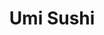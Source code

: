 ---
layout: place
title: "Umi Sushi"
permalink: /new-york/brooklyn/umi-sushi.html
stateAbbr: NY
stateName: New York
cityName: Brooklyn
place_id: ChIJRxsII0dEwokRw1GOl5DTAmg
photos:
  - name: >-
      places/ChIJRxsII0dEwokRw1GOl5DTAmg/photos/AeeoHcInku8riNwCKl15yKx1wXlqzgFADvhArU-ufOT6vxAZsyps8AckrsAz3IULeCCn3feOs-VXa3vp4RiioJrzjpyrpekz90vIoRz-YUZlLNdA-29Oqg4vbMv4OFDML4TojCZnFCiOZsSSYYuITujI-Bgc-XLoH1lzSoGP4sH76AuqtzSkcV9eFK-YXZZ79PPkj3vGwf8E5bT0s6bImngqTbVvSC-vFmVxoIbIRR3JmAq_pdCA7k6AkZIfskEnHvw-Ku_Ak2lTs9t3XC8KBWAlnVXhgmmeYhjjxkpB90GmI_rqrSYELNThIOFRnwzm-2WcUszod3Puv5QZPfq3KsLaVwzDcJABcUPNnIq0XFbaxxFqk_hax6ShTwyl84HXJ0nQmUEmx_i6cGU3EIV-NWQfZmOhSC5V_iFRYId9uol0F019c-A
    widthPx: 3024
    heightPx: 4032
    authorAttributions:
      - displayName: A Zavgorod
        uri: https://maps.google.com/maps/contrib/117543702041077635355
        photoUri: >-
          https://lh3.googleusercontent.com/a-/ALV-UjUhSO6p9bGJELIixQNWz_t0kIuB4Y2Ftsb7fW3FZpepSLg2B0IS7w=s100-p-k-no-mo
    flagContentUri: >-
      https://www.google.com/local/imagery/report/?cb_client=maps_api_places.places_api&image_key=!1e10!2sCIHM0ogKEICAgICm8ur9-gE&hl=en-US
    googleMapsUri: >-
      https://www.google.com/maps/place//data=!3m4!1e2!3m2!1sCIHM0ogKEICAgICm8ur9-gE!2e10!4m2!3m1!1s0x89c2444723081b47:0x6802d390978e51c3
  - name: >-
      places/ChIJRxsII0dEwokRw1GOl5DTAmg/photos/AeeoHcJhEvEXOed8amSJwjd9UnGVLQ_nP1ZEWOLlYyjO0K9QzUQvIjJV0Av2fg72P1X87eUK5fjNov5l9QQY3rgS70iwO_Wjy5C7gBHw8XQuSmg36EwSSgVdaS6rkIUG-cAxjIwzh84nMvkhGJGRM6PdGblBEHz0itGQAKCorK_wfyEoWNZjyDukgpfkOOa-C4bPg6aiWtvXMH7WXrw-aulmaihBvDfwRrCn_-P7lmP2v8mTUbiT92IxHWh30CmExwVhOnvcKWELZyJRS0W_l7l4KsirqnOcqkec4sMLeQe_BdEDJGtCOKujvhajTEGWPcIGgO0JRBa8h3iCjMpBUsvZYi2nFDKYOD5y5fiCfq_KvkETCagaSuBASQz-yeZzmgeOENaMMpICu7_yISQgKHBrfBR2_COUgQGW9-WGpxrVWk0AOAUV
    widthPx: 4000
    heightPx: 1868
    authorAttributions:
      - displayName: Artem Mordashov
        uri: https://maps.google.com/maps/contrib/112642613765449074712
        photoUri: >-
          https://lh3.googleusercontent.com/a-/ALV-UjVwUbA_Cl_OXtQidOxFR90m5Kv1qTTvFgz6UQw1AXoGCGv6ZX0D=s100-p-k-no-mo
    flagContentUri: >-
      https://www.google.com/local/imagery/report/?cb_client=maps_api_places.places_api&image_key=!1e10!2sCIHM0ogKEICAgIDRpbau1gE&hl=en-US
    googleMapsUri: >-
      https://www.google.com/maps/place//data=!3m4!1e2!3m2!1sCIHM0ogKEICAgIDRpbau1gE!2e10!4m2!3m1!1s0x89c2444723081b47:0x6802d390978e51c3
  - name: >-
      places/ChIJRxsII0dEwokRw1GOl5DTAmg/photos/AeeoHcKzl8YGLEV_0URY_1NkUq7XPhV24vgJWPQHTNPE3JTI2o6cXh2FjRJH2OdVj42S3tw6chwTWi4o1tERvRcwnVm8euo76EmFgeF5yYY8BH-iqpXupfPDOdJzMTXah-ZW0S6rTbuJXHyKC9JQCUpo86yFsBi96mydSds5lHDZp3SAHfAJvkr4Gmzo8X-niUszsOofVRgnbyBT_2qOaOLhddNV0Hiihf1AUK0rh3DdzL0w82egBsnaAziw1VA5T9r2O0pkM6Vxd2oHfJZF6lrcoVPTlw8VUUOhE2ferjbXWlumbU69IfZ8nlqSU9Ty-4w93QZKk5KUCy6wjMgLe9ewT4IWSs5hxvHKDJkjnD3QS5-GfxSrWz5B27Yd69qlwWhIDnaThVbUpnw6oCv5hbihXK_jy3RH3rwrExY5HnqtTwKnU5f8
    widthPx: 3024
    heightPx: 4032
    authorAttributions:
      - displayName: Victoria Bayevskiy
        uri: https://maps.google.com/maps/contrib/100329601303207966813
        photoUri: >-
          https://lh3.googleusercontent.com/a/ACg8ocJkMvDDQpNkaXF8eTClbOLSjnquKN9Cu5itSi9hDiMq_JcMYfQ=s100-p-k-no-mo
    flagContentUri: >-
      https://www.google.com/local/imagery/report/?cb_client=maps_api_places.places_api&image_key=!1e10!2sCIHM0ogKEICAgICz9bL2oQE&hl=en-US
    googleMapsUri: >-
      https://www.google.com/maps/place//data=!3m4!1e2!3m2!1sCIHM0ogKEICAgICz9bL2oQE!2e10!4m2!3m1!1s0x89c2444723081b47:0x6802d390978e51c3
  - name: >-
      places/ChIJRxsII0dEwokRw1GOl5DTAmg/photos/AeeoHcIBESuQRDibmxRi6dZJ2F0sTeL2qnbWWk-aZXpPsdE4CHdTenQQoa2fY6qIrnNKbmeVtmIQ3wyzrz8vm6bwkVPI5N4gFr-rWxaiu_7IzK04_Nc-xbb1s_ybCKMKSRjfwIeK-yG3beyCmYGMrncORcYN4pEB5QqUmIRf6pgYOPrtGE54OoVWlAQkD3JiWQIjb7c91v_r8PSSEE3Z2XVMsa5OrtZYOr9ISSE0zQgKp-fegCk3wFibq_gHkppZ6Xarums2j0H6vIiY23rejPNmClLFZ1SwQuuuHGxgH1eGy7q945jmteUvWXBVhUcE5yBFGGiQMZ0gcJfJv3TmwUsgnk5watxAwhhoxkiHtcrqH60kGFtBCo1XxkUhmeFMbbKG6nqlOCItbfX90e5FgqTQ7LxNJmUzGpAmaG6HpYyZ4z7DRA
    widthPx: 4080
    heightPx: 3072
    authorAttributions:
      - displayName: Artem Mordashov
        uri: https://maps.google.com/maps/contrib/112642613765449074712
        photoUri: >-
          https://lh3.googleusercontent.com/a-/ALV-UjVwUbA_Cl_OXtQidOxFR90m5Kv1qTTvFgz6UQw1AXoGCGv6ZX0D=s100-p-k-no-mo
    flagContentUri: >-
      https://www.google.com/local/imagery/report/?cb_client=maps_api_places.places_api&image_key=!1e10!2sCIHM0ogKEICAgIDxhZ28PA&hl=en-US
    googleMapsUri: >-
      https://www.google.com/maps/place//data=!3m4!1e2!3m2!1sCIHM0ogKEICAgIDxhZ28PA!2e10!4m2!3m1!1s0x89c2444723081b47:0x6802d390978e51c3
  - name: >-
      places/ChIJRxsII0dEwokRw1GOl5DTAmg/photos/AeeoHcJB1ftJ_bjEC6aCB3sKuaSxB1ShVIrMZXIgWQ-d40nt5QwA491u_SJOlI6oKcWbb1lL2iQkm_odBvPlBoVoWFB3WIbu5pbdyxOoKS3BI-pBpzsCor8zDFNhoJUKpMcxEzFwFh11xtT-UTWTqYF4cUlnJZF16QziJBGuHfnJLQvHMmMOfVh0euzIaMgLByJbmwWLpI_iz8DhyxdWebc59mK95oJemTPT1aGNP8uQPiMq-uDryPUGRTQv6cQYll597SWcTdjZ_Z1I5h9K5JwYPDoHSGzCuUbR_Vkum5gafqrmPluxFTeyMTIkldwX8BYn9ypR9blwaj8YbCm9Ve8bc-YKS0G0R_OAS7ODkD_hxRPFwEww3znkENObROYzvItxHE4xxw2DaurUc7lXCJKEnwlav8UzDgEkGz3H7Y6WseT9D3I
    widthPx: 4080
    heightPx: 3072
    authorAttributions:
      - displayName: Artem Mordashov
        uri: https://maps.google.com/maps/contrib/112642613765449074712
        photoUri: >-
          https://lh3.googleusercontent.com/a-/ALV-UjVwUbA_Cl_OXtQidOxFR90m5Kv1qTTvFgz6UQw1AXoGCGv6ZX0D=s100-p-k-no-mo
    flagContentUri: >-
      https://www.google.com/local/imagery/report/?cb_client=maps_api_places.places_api&image_key=!1e10!2sCIHM0ogKEICAgIDxhZ280QE&hl=en-US
    googleMapsUri: >-
      https://www.google.com/maps/place//data=!3m4!1e2!3m2!1sCIHM0ogKEICAgIDxhZ280QE!2e10!4m2!3m1!1s0x89c2444723081b47:0x6802d390978e51c3
  - name: >-
      places/ChIJRxsII0dEwokRw1GOl5DTAmg/photos/AeeoHcKBsUHrO-Qguv-zMruFxFiBdrN8ncDOGXmNjaxu2quydu4_xPVYXDd4FJm1Aq7MEYjv73p82CFDBzZxf1rRhNSRgx1wvg4DJsOWZHaXCkvUqA6F8N0Ym2Pv3HkZ3b0Q8ka2D_E39_BNhOtUrmwCs0MD5BHHZQQmp1mk68OmbNix_jPlDWTyrLx42yJE76RaN9zy2Jm3AnKnV4ICMQTdJkpbnn1BU9D9E5mZRah0wIcA22yJO9dNUfJDz8hWezgH_gsY5lTOqx5pgPy-AqoCM30dJfvo-o1IDExnK6hVkHSMNhoPoOdlzZmHKIPbeUCqjU18NBpI5U97iNRvtOfUy6TwSz_PQXe57s78IkBIq1r_5GJlcgBRnOTXR2V6w3UgUnoyJQT_RP9Q9CeODzlZbNMImFuQGzrIlTvFRbUpBrH6Xw
    widthPx: 3024
    heightPx: 4032
    authorAttributions:
      - displayName: Aleksandra K
        uri: https://maps.google.com/maps/contrib/111211414400385404475
        photoUri: >-
          https://lh3.googleusercontent.com/a/ACg8ocI2oDv4jMibYwCuTE43F8ITowOFIot9jmUGlpqEb_rt7TjeSA=s100-p-k-no-mo
    flagContentUri: >-
      https://www.google.com/local/imagery/report/?cb_client=maps_api_places.places_api&image_key=!1e10!2sCIHM0ogKEICAgIC-ktqSAw&hl=en-US
    googleMapsUri: >-
      https://www.google.com/maps/place//data=!3m4!1e2!3m2!1sCIHM0ogKEICAgIC-ktqSAw!2e10!4m2!3m1!1s0x89c2444723081b47:0x6802d390978e51c3
  - name: >-
      places/ChIJRxsII0dEwokRw1GOl5DTAmg/photos/AeeoHcLoDvzdzCWU-HemkXLf90TF7wfxafUZ8gxaUgk5xKEdm7tTo2YZZAhxKw4UP1bzIenzLxyb-xJ3yF-rWaNv4NB-i6_9_HQ6ckJSK8ZWjNRzfYnWbP9e3qkkZG1wSwI_3JgTn-eenpv6ymcjZY8CtIEjySX4mc8KVNVswhx_i6vEMVt_gpX8Tc_KY6nr92dEiDmGpzH5mGqayTrWquFYH-F7vpQDY1UsqI7w4-9bIUzoWi6Uk-LU7PKRymUk_9LN7rTdNXjgB60Z7-dl8wBzzTErTL_t7_WGi7MguuzHCrBuoPBj4ylIeqOsVYdteDjxmFZBfewxwmfIOqipRCkJ3in5YCFfyCGKhW80bRMvRc_1C9ug9lIIRhyhBHLId4EljE_J091pM0_lOlmprdbirjQ-jFaEy1fDS919XIZFDC6d6A
    widthPx: 4080
    heightPx: 3072
    authorAttributions:
      - displayName: Artem Mordashov
        uri: https://maps.google.com/maps/contrib/112642613765449074712
        photoUri: >-
          https://lh3.googleusercontent.com/a-/ALV-UjVwUbA_Cl_OXtQidOxFR90m5Kv1qTTvFgz6UQw1AXoGCGv6ZX0D=s100-p-k-no-mo
    flagContentUri: >-
      https://www.google.com/local/imagery/report/?cb_client=maps_api_places.places_api&image_key=!1e10!2sCIHM0ogKEICAgIDxhZ28Pg&hl=en-US
    googleMapsUri: >-
      https://www.google.com/maps/place//data=!3m4!1e2!3m2!1sCIHM0ogKEICAgIDxhZ28Pg!2e10!4m2!3m1!1s0x89c2444723081b47:0x6802d390978e51c3
  - name: >-
      places/ChIJRxsII0dEwokRw1GOl5DTAmg/photos/AeeoHcLwb0K2NZ_QJ3Jy-XpqtSmfJj9zqXj0rUcgTofeZL-Q_TPNsD2WCtpVveQb9cxcFaBGnI0Shiiif5ejt_sFZhhHCBqbqCddGB0bVFEBxz9ZuHxG2iG2m1uCaUTSIWIttQ6vJViT7L8XSnDTsACBi9Ner-_NPhma9ZYroH3-wbAWyoalvlSE5yJJxO0UA-6wNepbLNN7k4UXZPF4t8XgWXHw12-2fMTfqJZUGFlmFegJsTdAwkZJg0qlmiWWwjY_ltMUi86X5a_JtufMvJSuB-9261e35L0oNs8-9iImkAGeamrXs7Q333zjyXXnGlTrfc8-qrTPrjdWJDCvoy7rE6Jx6Qa6NrZLtUC_DreSf0cbJvGdoKnE7Nagp1NIOkCUfD78t_EFM5si4I-k2gFN08Gtn5xgy5EuLoMMBE7mCDXGv-k
    widthPx: 2159
    heightPx: 3319
    authorAttributions:
      - displayName: Yevgeniy
        uri: https://maps.google.com/maps/contrib/117122980937764760159
        photoUri: >-
          https://lh3.googleusercontent.com/a-/ALV-UjXZNT891IXPy6h72vVtHUGuz9eDiLzfLomgLCIjhyNZHV-uyG9H6Q=s100-p-k-no-mo
    flagContentUri: >-
      https://www.google.com/local/imagery/report/?cb_client=maps_api_places.places_api&image_key=!1e10!2sCIHM0ogKEICAgIDHsKyp4QE&hl=en-US
    googleMapsUri: >-
      https://www.google.com/maps/place//data=!3m4!1e2!3m2!1sCIHM0ogKEICAgIDHsKyp4QE!2e10!4m2!3m1!1s0x89c2444723081b47:0x6802d390978e51c3
  - name: >-
      places/ChIJRxsII0dEwokRw1GOl5DTAmg/photos/AeeoHcKa-vjRnmNGiJhXLLz2xnduhOqtEwCqHYWS7cRwsPJAJB3f3rWalnuIrJILmUOP3N-BO2jwHxx66gF2N8CWOjPWS5YUZyh7eY8y-4CYxv6mrazADfiz_z1cT_3CbG3TRiiAk-XTexylEz6oqNnkEuOl9Bna18hYjfKX5EFlNVzZa-ag8eA1yH_6L7m1icyQjkGCmA6V_6Cr7OzwCW29FzCMbOhhW_5l1j6H8lF1MzfXquA8tW6YZbGxMsz5vPbTnFCHE081siV4UcDUsJPZ7TaeOtdVjjhr1au0UA7AfWWRPLmR5xMQv7J8H0IR-LpPQU7Ixm_iL_t2Wit1wwLGTjTN5iRyeC2GVJ0ITH0kN13Ev-IqYNgYxvry8A7b6En6_ovbiFrm29K8a3vexzAB3ovL80MpHdwsIRoTWXeYVnsI52E
    widthPx: 4000
    heightPx: 3000
    authorAttributions:
      - displayName: Wing L
        uri: https://maps.google.com/maps/contrib/100945448195773738254
        photoUri: >-
          https://lh3.googleusercontent.com/a-/ALV-UjV5CWFqWpBjniSFCzUbpzlaPGtLToMH9kNSn-XMzsgddQkW1y5I5A=s100-p-k-no-mo
    flagContentUri: >-
      https://www.google.com/local/imagery/report/?cb_client=maps_api_places.places_api&image_key=!1e10!2sCIHM0ogKEICAgICh54qp5wE&hl=en-US
    googleMapsUri: >-
      https://www.google.com/maps/place//data=!3m4!1e2!3m2!1sCIHM0ogKEICAgICh54qp5wE!2e10!4m2!3m1!1s0x89c2444723081b47:0x6802d390978e51c3
  - name: >-
      places/ChIJRxsII0dEwokRw1GOl5DTAmg/photos/AeeoHcIC4Wu4bZNs1VAEKQzkT1aoxzF_mM_9fQy26P5p2IkI2cBLFyAB4j8lBVKLn2NiZZFqFVFHXIIE-SXeNUAlJSFXwvTlxRP15oBMADcfmRvwtZUBpMdHf_Hh-GHcgXC7HAoGRWnHa54dQSW-cP7U0_fzKmVDvZhy_UOr4MhsovafAFoDKJS6XvKhnI3NWrXV8v-4ywyCvmbgzepfN6SSPTxtEhnRWrVRLjlNZBZN4AH8Q_Rns8m5rRr-G855dXIIRowljCBmQ0waVL0oUpLiswghkdfL4DnSBI7WIPyxXl8a47COU7cwmZTv84r8FmGaJv7lTERS1cFGHtfmCjMnQqKbGC4cKxV1v7XfQhDdxCUtJ0dfoZQZQ7K6GIQFiS-n28DeYAXHPaFyuPe2bFlwUYIzTlUOebSqUVXuc1iFmpd38w
    widthPx: 3024
    heightPx: 4032
    authorAttributions:
      - displayName: Mira Nur
        uri: https://maps.google.com/maps/contrib/115622077216523913590
        photoUri: >-
          https://lh3.googleusercontent.com/a-/ALV-UjWNj3ec19hbuKG2ZE8xwLQypL3jZ8UHZCgmAUHtyfJgSvPMvpe1=s100-p-k-no-mo
    flagContentUri: >-
      https://www.google.com/local/imagery/report/?cb_client=maps_api_places.places_api&image_key=!1e10!2sCIHM0ogKEICAgIDe05fWPw&hl=en-US
    googleMapsUri: >-
      https://www.google.com/maps/place//data=!3m4!1e2!3m2!1sCIHM0ogKEICAgIDe05fWPw!2e10!4m2!3m1!1s0x89c2444723081b47:0x6802d390978e51c3
address: 215 Brighton Beach Ave, Brooklyn, NY 11235, USA
street: 215 Brighton Beach Ave
city: Brooklyn
state: NY
zip: '11235'
country: USA
neighborhood: Brighton Beach
latitude: '40.576669'
longitude: '-73.966667'
accessibility_options:
  wheelchairAccessibleEntrance: true
  wheelchairAccessibleSeating: true
business_status: OPERATIONAL
name: Umi Sushi
google_maps_links:
  directionsUri: >-
    https://www.google.com/maps/dir//''/data=!4m7!4m6!1m1!4e2!1m2!1m1!1s0x89c2444723081b47:0x6802d390978e51c3!3e0
  placeUri: https://maps.google.com/?cid=7494785347869364675
  writeAReviewUri: >-
    https://www.google.com/maps/place//data=!4m3!3m2!1s0x89c2444723081b47:0x6802d390978e51c3!12e1
  reviewsUri: >-
    https://www.google.com/maps/place//data=!4m4!3m3!1s0x89c2444723081b47:0x6802d390978e51c3!9m1!1b1
  photosUri: >-
    https://www.google.com/maps/place//data=!4m3!3m2!1s0x89c2444723081b47:0x6802d390978e51c3!10e5
primary_type: Sushi Restaurant
opening_hours:
  regular: null
  current: null
secondary_opening_hours:
  regular:
    weekdayDescriptions: null
    type: null
  current:
    weekdayDescriptions: null
    type: null
phone: null
price_level: null
price_range: null
rating: null
rating_count: 0
website: null
description: null
reviews: null
parking_options: null
payment_options: null
allow_dogs: null
curbside_pickup: null
delivery: null
dine_in: null
good_for_children: null
good_for_groups: null
good_for_sports: null
live_music: null
menu_for_children: null
outdoor_seating: null
reservable: null
restroom: null
serves_beer: null
serves_breakfast: null
serves_brunch: null
serves_cocktails: null
serves_coffee: null
serves_dinner: null
serves_dessert: null
serves_lunch: null
serves_vegetarian_food: null
serves_wine: null
takeout: null

---